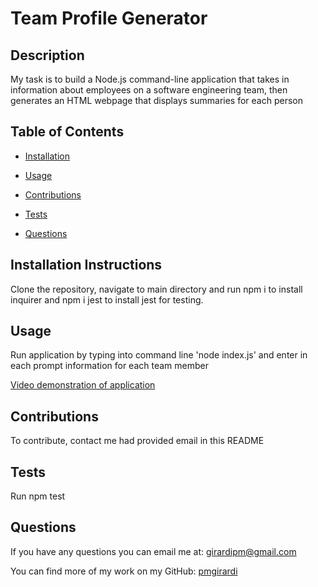 # Team Profile Generator
  
  ## Description
  My task is to build a Node.js command-line application that takes in information about employees on a software engineering team, then generates an HTML webpage that displays summaries for each person
  ## Table of Contents
  * [Installation](#installation-instructions)
  
  * [Usage](#usage)
  
  * [Contributions](#contributions)
  
  * [Tests](#tests)
  
  * [Questions](#questions)
  ## Installation Instructions
  Clone the repository, navigate to main directory and run npm i to install inquirer and npm i jest to install jest for testing.
  ## Usage
  Run application by typing into command line 'node index.js' and enter in each prompt information for each team member

   [Video demonstration of application](https://drive.google.com/file/d/1I5H8y4mq6Yh64GemTxkKAm2G2zQFWBGj/view)
  
  ## Contributions
  To contribute, contact me had provided email in this README
  ## Tests
  Run npm test
  ## Questions
  If you have any questions you can email me at: girardipm@gmail.com 

  You can find more of my work on my GitHub: [pmgirardi](https://github.com/pmgirardi) 
